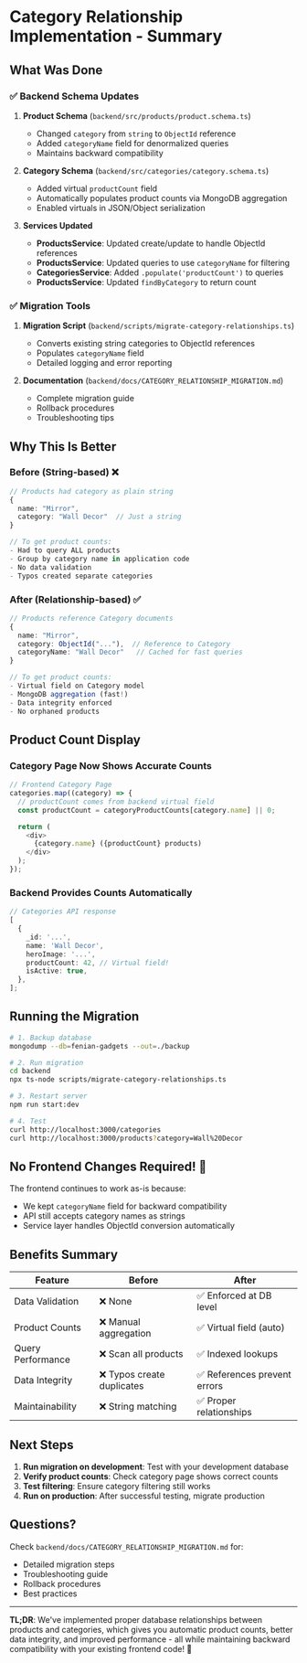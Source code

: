 # Category Relationship Implementation - Summary

## What Was Done

### ✅ Backend Schema Updates

1. **Product Schema** (`backend/src/products/product.schema.ts`)
   - Changed `category` from `string` to `ObjectId` reference
   - Added `categoryName` field for denormalized queries
   - Maintains backward compatibility

2. **Category Schema** (`backend/src/categories/category.schema.ts`)
   - Added virtual `productCount` field
   - Automatically populates product counts via MongoDB aggregation
   - Enabled virtuals in JSON/Object serialization

3. **Services Updated**
   - **ProductsService**: Updated create/update to handle ObjectId references
   - **ProductsService**: Updated queries to use `categoryName` for filtering
   - **CategoriesService**: Added `.populate('productCount')` to queries
   - **ProductsService**: Updated `findByCategory` to return count

### ✅ Migration Tools

1. **Migration Script** (`backend/scripts/migrate-category-relationships.ts`)
   - Converts existing string categories to ObjectId references
   - Populates `categoryName` field
   - Detailed logging and error reporting

2. **Documentation** (`backend/docs/CATEGORY_RELATIONSHIP_MIGRATION.md`)
   - Complete migration guide
   - Rollback procedures
   - Troubleshooting tips

## Why This Is Better

### Before (String-based) ❌

```typescript
// Products had category as plain string
{
  name: "Mirror",
  category: "Wall Decor"  // Just a string
}

// To get product counts:
- Had to query ALL products
- Group by category name in application code
- No data validation
- Typos created separate categories
```

### After (Relationship-based) ✅

```typescript
// Products reference Category documents
{
  name: "Mirror",
  category: ObjectId("..."),  // Reference to Category
  categoryName: "Wall Decor"   // Cached for fast queries
}

// To get product counts:
- Virtual field on Category model
- MongoDB aggregation (fast!)
- Data integrity enforced
- No orphaned products
```

## Product Count Display

### Category Page Now Shows Accurate Counts

```javascript
// Frontend Category Page
categories.map((category) => {
  // productCount comes from backend virtual field
  const productCount = categoryProductCounts[category.name] || 0;

  return (
    <div>
      {category.name} ({productCount} products)
    </div>
  );
});
```

### Backend Provides Counts Automatically

```typescript
// Categories API response
[
  {
    _id: '...',
    name: 'Wall Decor',
    heroImage: '...',
    productCount: 42, // Virtual field!
    isActive: true,
  },
];
```

## Running the Migration

```bash
# 1. Backup database
mongodump --db=fenian-gadgets --out=./backup

# 2. Run migration
cd backend
npx ts-node scripts/migrate-category-relationships.ts

# 3. Restart server
npm run start:dev

# 4. Test
curl http://localhost:3000/categories
curl http://localhost:3000/products?category=Wall%20Decor
```

## No Frontend Changes Required! 🎉

The frontend continues to work as-is because:

- We kept `categoryName` field for backward compatibility
- API still accepts category names as strings
- Service layer handles ObjectId conversion automatically

## Benefits Summary

| Feature           | Before                     | After                        |
| ----------------- | -------------------------- | ---------------------------- |
| Data Validation   | ❌ None                    | ✅ Enforced at DB level      |
| Product Counts    | ❌ Manual aggregation      | ✅ Virtual field (auto)      |
| Query Performance | ❌ Scan all products       | ✅ Indexed lookups           |
| Data Integrity    | ❌ Typos create duplicates | ✅ References prevent errors |
| Maintainability   | ❌ String matching         | ✅ Proper relationships      |

## Next Steps

1. **Run migration on development**: Test with your development database
2. **Verify product counts**: Check category page shows correct counts
3. **Test filtering**: Ensure category filtering still works
4. **Run on production**: After successful testing, migrate production

## Questions?

Check `backend/docs/CATEGORY_RELATIONSHIP_MIGRATION.md` for:

- Detailed migration steps
- Troubleshooting guide
- Rollback procedures
- Best practices

---

**TL;DR**: We've implemented proper database relationships between products and categories, which gives you automatic product counts, better data integrity, and improved performance - all while maintaining backward compatibility with your existing frontend code! 🚀
